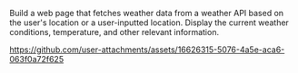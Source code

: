 Build a web page that fetches weather data from a weather API based on the user's location or a user-inputted location. Display the current weather conditions, temperature, and other relevant information.

https://github.com/user-attachments/assets/16626315-5076-4a5e-aca6-063f0a72f625


